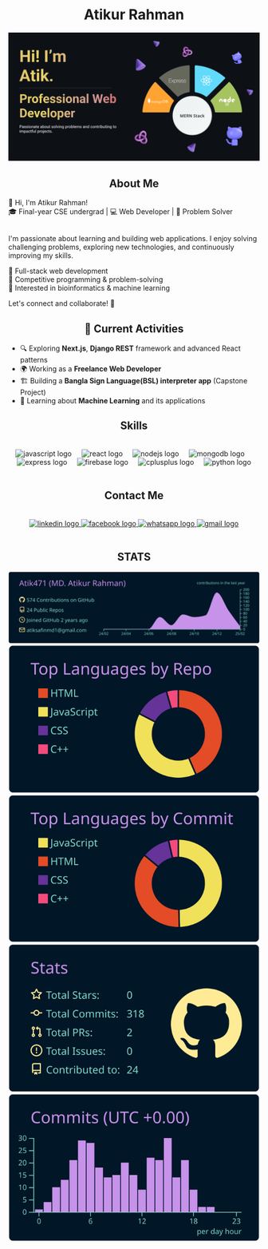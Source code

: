 <h1 align="center">Atikur Rahman</h1>

![Banner img](assets/banner.png)

<h2 align="center">About Me</h2>
👋 Hi, I'm Atikur Rahman!  <br>
🎓 Final-year CSE undergrad | 💻 Web Developer | 🚀 Problem Solver  <br><br>

I'm passionate about learning and building web applications. I enjoy solving challenging problems, exploring new technologies, and continuously improving my skills.  <br>

🔹 Full-stack web development  
🔹 Competitive programming & problem-solving  
🔹 Interested in bioinformatics & machine learning  <br>

Let's connect and collaborate! 🚀  

<h2 align="center">🚀 Current Activities </h2>

- 🔍 Exploring **Next.js**, **Django REST** framework and advanced React patterns  
- 🌍 Working as a **Freelance Web Developer**
- 🏗️ Building a **Bangla Sign Language(BSL) interpreter app** (Capstone Project)  
- 🧬 Learning about **Machine Learning** and its applications  
<!-- - 🏆 Solving **DSA** problems and improving problem-solving skills  -->

<h2 align="center">Skills</h2>
<br>
<div align="center">
  <img src="https://cdn.jsdelivr.net/gh/devicons/devicon/icons/javascript/javascript-original.svg" height="40" alt="javascript logo"  />
  <img width="12" />
  <img src="https://cdn.jsdelivr.net/gh/devicons/devicon/icons/react/react-original.svg" height="40" alt="react logo"  />
  <img width="12" />
  <img src="https://cdn.jsdelivr.net/gh/devicons/devicon/icons/nodejs/nodejs-original.svg" height="40" alt="nodejs logo"  />
  <img width="12" />
  <img src="https://cdn.jsdelivr.net/gh/devicons/devicon/icons/mongodb/mongodb-original.svg" height="40" alt="mongodb logo"  />
  <img width="12" />
  <img src="https://cdn.jsdelivr.net/gh/devicons/devicon/icons/express/express-original.svg" height="40" alt="express logo"  />
  <img width="12" />
  <img src="https://cdn.jsdelivr.net/gh/devicons/devicon/icons/firebase/firebase-plain.svg" height="40" alt="firebase logo"  />
  <img width="12" />
  <img src="https://cdn.jsdelivr.net/gh/devicons/devicon/icons/cplusplus/cplusplus-original.svg" height="40" alt="cplusplus logo"  />
  <img width="12" />
  <img src="https://cdn.jsdelivr.net/gh/devicons/devicon/icons/python/python-original.svg" height="40" alt="python logo"  />
</div>

<br>

<h2 align="center">Contact Me</h2>
<br>
<div align="center">
  <a href="https://www.linkedin.com/in/md-atikur-rahman-shafin/" target="_blank">
    <img src="https://raw.githubusercontent.com/maurodesouza/profile-readme-generator/master/src/assets/icons/social/linkedin/default.svg" width="52" height="40" alt="linkedin logo"  />
  </a>
  <a href="https://www.facebook.com/atikur.rahman.424121/" target="_blank">
    <img src="https://raw.githubusercontent.com/maurodesouza/profile-readme-generator/master/src/assets/icons/social/facebook/default.svg" width="52" height="40" alt="facebook logo"  />
  </a>
  <a href="https://wa.me/8801608107163" target="_blank">
    <img src="https://raw.githubusercontent.com/maurodesouza/profile-readme-generator/master/src/assets/icons/social/whatsapp/default.svg" width="52" height="40" alt="whatsapp logo"  />
  </a>
  <a href="mailto:atiksafinmd1@gmail.com" target="_blank">
    <img src="https://raw.githubusercontent.com/maurodesouza/profile-readme-generator/master/src/assets/icons/social/gmail/default.svg" width="52" height="40" alt="gmail logo"  />
  </a>
</div>
<br>

<h2 align="center">STATS</h2>

<p align="center">
  <a href="https://github.com/vn7n24fzkq/github-profile-summary-cards">
    <img src="https://raw.githubusercontent.com/Atik471/Atik471/master/profile-summary-card-output/nightowl/0-profile-details.svg" />
  </a>
  <a href="https://github.com/vn7n24fzkq/github-profile-summary-cards">
    <img src="https://raw.githubusercontent.com/Atik471/Atik471/master/profile-summary-card-output/nightowl/1-repos-per-language.svg" />
  </a>
  <a href="https://github.com/vn7n24fzkq/github-profile-summary-cards">
    <img src="https://raw.githubusercontent.com/Atik471/Atik471/master/profile-summary-card-output/nightowl/2-most-commit-language.svg" />
  </a>
  <a href="https://github.com/vn7n24fzkq/github-profile-summary-cards">
    <img src="https://raw.githubusercontent.com/Atik471/Atik471/master/profile-summary-card-output/nightowl/3-stats.svg" />
  </a>
  <a href="https://github.com/vn7n24fzkq/github-profile-summary-cards">
    <img src="https://raw.githubusercontent.com/Atik471/Atik471/master/profile-summary-card-output/nightowl/4-productive-time.svg" />
  </a>
</p>
